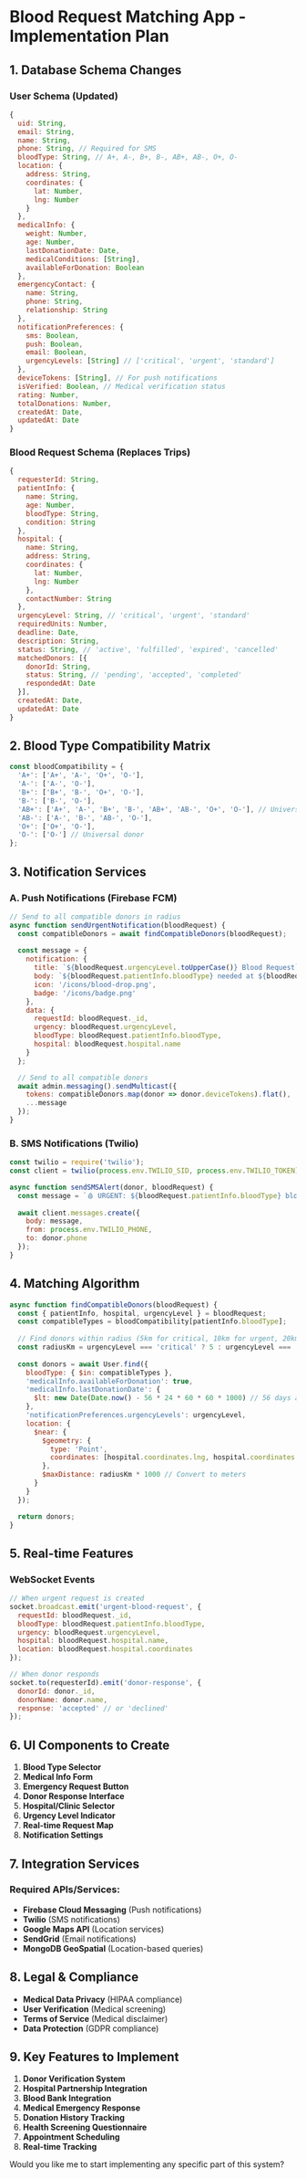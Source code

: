 # Blood Request Matching App - Implementation Plan

## 1. Database Schema Changes

### User Schema (Updated)
```javascript
{
  uid: String,
  email: String,
  name: String,
  phone: String, // Required for SMS
  bloodType: String, // A+, A-, B+, B-, AB+, AB-, O+, O-
  location: {
    address: String,
    coordinates: {
      lat: Number,
      lng: Number
    }
  },
  medicalInfo: {
    weight: Number,
    age: Number,
    lastDonationDate: Date,
    medicalConditions: [String],
    availableForDonation: Boolean
  },
  emergencyContact: {
    name: String,
    phone: String,
    relationship: String
  },
  notificationPreferences: {
    sms: Boolean,
    push: Boolean,
    email: Boolean,
    urgencyLevels: [String] // ['critical', 'urgent', 'standard']
  },
  deviceTokens: [String], // For push notifications
  isVerified: Boolean, // Medical verification status
  rating: Number,
  totalDonations: Number,
  createdAt: Date,
  updatedAt: Date
}
```

### Blood Request Schema (Replaces Trips)
```javascript
{
  requesterId: String,
  patientInfo: {
    name: String,
    age: Number,
    bloodType: String,
    condition: String
  },
  hospital: {
    name: String,
    address: String,
    coordinates: {
      lat: Number,
      lng: Number
    },
    contactNumber: String
  },
  urgencyLevel: String, // 'critical', 'urgent', 'standard'
  requiredUnits: Number,
  deadline: Date,
  description: String,
  status: String, // 'active', 'fulfilled', 'expired', 'cancelled'
  matchedDonors: [{
    donorId: String,
    status: String, // 'pending', 'accepted', 'completed'
    respondedAt: Date
  }],
  createdAt: Date,
  updatedAt: Date
}
```

## 2. Blood Type Compatibility Matrix

```javascript
const bloodCompatibility = {
  'A+': ['A+', 'A-', 'O+', 'O-'],
  'A-': ['A-', 'O-'],
  'B+': ['B+', 'B-', 'O+', 'O-'],
  'B-': ['B-', 'O-'],
  'AB+': ['A+', 'A-', 'B+', 'B-', 'AB+', 'AB-', 'O+', 'O-'], // Universal receiver
  'AB-': ['A-', 'B-', 'AB-', 'O-'],
  'O+': ['O+', 'O-'],
  'O-': ['O-'] // Universal donor
};
```

## 3. Notification Services

### A. Push Notifications (Firebase FCM)
```javascript
// Send to all compatible donors in radius
async function sendUrgentNotification(bloodRequest) {
  const compatibleDonors = await findCompatibleDonors(bloodRequest);
  
  const message = {
    notification: {
      title: `${bloodRequest.urgencyLevel.toUpperCase()} Blood Request`,
      body: `${bloodRequest.patientInfo.bloodType} needed at ${bloodRequest.hospital.name}`,
      icon: '/icons/blood-drop.png',
      badge: '/icons/badge.png'
    },
    data: {
      requestId: bloodRequest._id,
      urgency: bloodRequest.urgencyLevel,
      bloodType: bloodRequest.patientInfo.bloodType,
      hospital: bloodRequest.hospital.name
    }
  };

  // Send to all compatible donors
  await admin.messaging().sendMulticast({
    tokens: compatibleDonors.map(donor => donor.deviceTokens).flat(),
    ...message
  });
}
```

### B. SMS Notifications (Twilio)
```javascript
const twilio = require('twilio');
const client = twilio(process.env.TWILIO_SID, process.env.TWILIO_TOKEN);

async function sendSMSAlert(donor, bloodRequest) {
  const message = `🩸 URGENT: ${bloodRequest.patientInfo.bloodType} blood needed at ${bloodRequest.hospital.name}. ${bloodRequest.patientInfo.condition}. Reply YES to help. View details: ${process.env.APP_URL}/request/${bloodRequest._id}`;
  
  await client.messages.create({
    body: message,
    from: process.env.TWILIO_PHONE,
    to: donor.phone
  });
}
```

## 4. Matching Algorithm

```javascript
async function findCompatibleDonors(bloodRequest) {
  const { patientInfo, hospital, urgencyLevel } = bloodRequest;
  const compatibleTypes = bloodCompatibility[patientInfo.bloodType];
  
  // Find donors within radius (5km for critical, 10km for urgent, 20km for standard)
  const radiusKm = urgencyLevel === 'critical' ? 5 : urgencyLevel === 'urgent' ? 10 : 20;
  
  const donors = await User.find({
    bloodType: { $in: compatibleTypes },
    'medicalInfo.availableForDonation': true,
    'medicalInfo.lastDonationDate': { 
      $lt: new Date(Date.now() - 56 * 24 * 60 * 60 * 1000) // 56 days ago
    },
    'notificationPreferences.urgencyLevels': urgencyLevel,
    location: {
      $near: {
        $geometry: {
          type: 'Point',
          coordinates: [hospital.coordinates.lng, hospital.coordinates.lat]
        },
        $maxDistance: radiusKm * 1000 // Convert to meters
      }
    }
  });

  return donors;
}
```

## 5. Real-time Features

### WebSocket Events
```javascript
// When urgent request is created
socket.broadcast.emit('urgent-blood-request', {
  requestId: bloodRequest._id,
  bloodType: bloodRequest.patientInfo.bloodType,
  urgency: bloodRequest.urgencyLevel,
  hospital: bloodRequest.hospital.name,
  location: bloodRequest.hospital.coordinates
});

// When donor responds
socket.to(requesterId).emit('donor-response', {
  donorId: donor._id,
  donorName: donor.name,
  response: 'accepted' // or 'declined'
});
```

## 6. UI Components to Create

1. **Blood Type Selector**
2. **Medical Info Form**
3. **Emergency Request Button**
4. **Donor Response Interface**
5. **Hospital/Clinic Selector**
6. **Urgency Level Indicator**
7. **Real-time Request Map**
8. **Notification Settings**

## 7. Integration Services

### Required APIs/Services:
- **Firebase Cloud Messaging** (Push notifications)
- **Twilio** (SMS notifications)
- **Google Maps API** (Location services)
- **SendGrid** (Email notifications)
- **MongoDB GeoSpatial** (Location-based queries)

## 8. Legal & Compliance

- **Medical Data Privacy** (HIPAA compliance)
- **User Verification** (Medical screening)
- **Terms of Service** (Medical disclaimer)
- **Data Protection** (GDPR compliance)

## 9. Key Features to Implement

1. **Donor Verification System**
2. **Hospital Partnership Integration**
3. **Blood Bank Integration**
4. **Medical Emergency Response**
5. **Donation History Tracking**
6. **Health Screening Questionnaire**
7. **Appointment Scheduling**
8. **Real-time Tracking**

Would you like me to start implementing any specific part of this system?